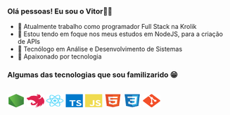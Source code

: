 ### Olá pessoas! Eu sou o Vitor👨‍💻

- 🔭 Atualmente trabalho como programador Full Stack na Krolik
- 🌱 Estou tendo em foque nos meus estudos em NodeJS, para a criação de APIs
- 📘 Tecnólogo em Análise e Desenvolvimento de Sistemas
- 🥰 Apaixonado por tecnologia
<h3>Algumas das tecnologias que sou familizarido 😁</h3>
<div style="display: inline_block"><br>
  <img align="center" alt="Vitor-Python" height="30" width="40" src="https://raw.githubusercontent.com/devicons/devicon/master/icons/nodejs/nodejs-original.svg">
  <img align="center" alt="Vitor-Python" height="30" width="40" src="https://raw.githubusercontent.com/devicons/devicon/6910f0503efdd315c8f9b858234310c06e04d9c0/icons/nestjs/nestjs-original.svg">
  <img align="center" alt="Vitor-CSS" height="30" width="40" src="https://raw.githubusercontent.com/devicons/devicon/master/icons/react/react-original.svg">
  <img align="center" alt="Vitor-Js" height="30" width="40" src="https://raw.githubusercontent.com/devicons/devicon/master/icons/typescript/typescript-plain.svg">   
  <img align="center" alt="Vitor-Js" height="30" width="40" src="https://raw.githubusercontent.com/devicons/devicon/master/icons/javascript/javascript-plain.svg">   
  <img align="center" alt="Vitor-HTML" height="30" width="40" src="https://raw.githubusercontent.com/devicons/devicon/master/icons/html5/html5-original.svg">
  <img align="center" alt="Vitor-CSS" height="30" width="40" src="https://raw.githubusercontent.com/devicons/devicon/master/icons/css3/css3-original.svg">
  <img align="center" alt="Vitor-CSS" height="30" width="40" src="https://raw.githubusercontent.com/devicons/devicon/master/icons/git/git-original.svg">   
</div>
